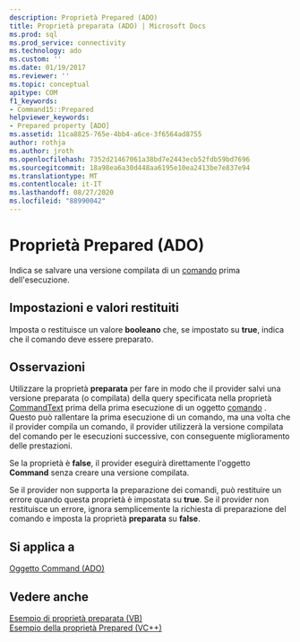 ```yaml
---
description: Proprietà Prepared (ADO)
title: Proprietà preparata (ADO) | Microsoft Docs
ms.prod: sql
ms.prod_service: connectivity
ms.technology: ado
ms.custom: ''
ms.date: 01/19/2017
ms.reviewer: ''
ms.topic: conceptual
apitype: COM
f1_keywords:
- Command15::Prepared
helpviewer_keywords:
- Prepared property [ADO]
ms.assetid: 11ca8825-765e-4bb4-a6ce-3f6564ad8755
author: rothja
ms.author: jroth
ms.openlocfilehash: 7352d21467061a38bd7e2443ecb52fdb59bd7696
ms.sourcegitcommit: 18a98ea6a30d448aa6195e10ea2413be7e837e94
ms.translationtype: MT
ms.contentlocale: it-IT
ms.lasthandoff: 08/27/2020
ms.locfileid: "88990042"
---
```

# <a name="prepared-property-ado"></a>Proprietà Prepared (ADO)
Indica se salvare una versione compilata di un [comando](./command-object-ado.md) prima dell'esecuzione.  
  
## <a name="settings-and-return-values"></a>Impostazioni e valori restituiti  
 Imposta o restituisce un valore **booleano** che, se impostato su **true**, indica che il comando deve essere preparato.  
  
## <a name="remarks"></a>Osservazioni  
 Utilizzare la proprietà **preparata** per fare in modo che il provider salvi una versione preparata (o compilata) della query specificata nella proprietà [CommandText](./commandtext-property-ado.md) prima della prima esecuzione di un oggetto [comando](./command-object-ado.md) . Questo può rallentare la prima esecuzione di un comando, ma una volta che il provider compila un comando, il provider utilizzerà la versione compilata del comando per le esecuzioni successive, con conseguente miglioramento delle prestazioni.  
  
 Se la proprietà è **false**, il provider eseguirà direttamente l'oggetto **Command** senza creare una versione compilata.  
  
 Se il provider non supporta la preparazione dei comandi, può restituire un errore quando questa proprietà è impostata su **true**. Se il provider non restituisce un errore, ignora semplicemente la richiesta di preparazione del comando e imposta la proprietà **preparata** su **false**.  
  
## <a name="applies-to"></a>Si applica a  
 [Oggetto Command (ADO)](./command-object-ado.md)  
  
## <a name="see-also"></a>Vedere anche  
 [Esempio di proprietà preparata (VB)](./prepared-property-example-vb.md)   
 [Esempio della proprietà Prepared (VC++)](./prepared-property-example-vc.md)